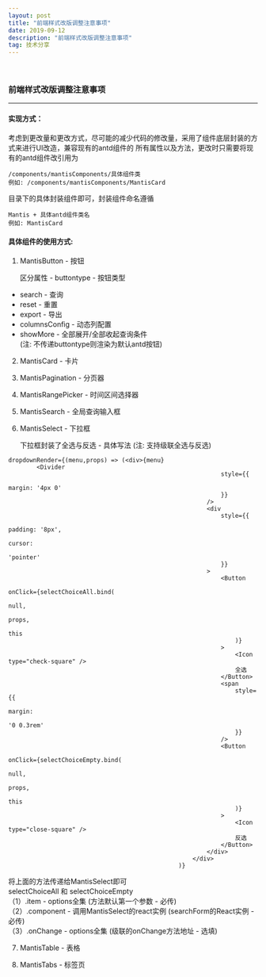 ```yaml
---
layout: post
title: "前端样式改版调整注意事项"
date: 2019-09-12
description: "前端样式改版调整注意事项"
tag: 技术分享
---   
```

 
  
### **前端样式改版调整注意事项**
 
 ---
 
#### 实现方式：
 考虑到更改量和更改方式，尽可能的减少代码的修改量，采用了组件底层封装的方式来进行UI改造，兼容现有的antd组件的
 所有属性以及方法，更改时只需要将现有的antd组件改引用为 
 ```
 /components/mantisComponents/具体组件类
 例如: /components/mantisComponents/MantisCard
 ```
 目录下的具体封装组件即可，封装组件命名遵循 
 ```
 Mantis + 具体antd组件类名
 例如: MantisCard
 ```
 
#### 具体组件的使用方式:
 
 1. MantisButton  - 按钮  
  
     区分属性 - buttontype - 按钮类型
  - search - 查询
  - reset - 重置
  - export - 导出
  - columnsConfig - 动态列配置
  - showMore - 全部展开/全部收起查询条件  
  (注: 不传递buttontype则渲染为默认antd按钮)
  
 2. MantisCard - 卡片
 
 3. MantisPagination - 分页器
 
 4. MantisRangePicker - 时间区间选择器
 
 5. MantisSearch - 全局查询输入框
 
 6. MantisSelect - 下拉框
     
     下拉框封装了全选与反选 - 具体写法 (注: 支持级联全选与反选)
 ```
 dropdownRender={(menu,props) => (<div>{menu}
         <Divider
                                                             style={{
                                                                 margin: '4px 0'
                                                             }}
                                                         />
                                                         <div
                                                             style={{
                                                                 padding: '8px',
                                                                 cursor:
                                                                     'pointer'
                                                             }}
                                                         >
                                                             <Button
                                                                 onClick={selectChoiceAll.bind(
                                                                     null,
                                                                     props,
                                                                     this
                                                                 )}
                                                             >
                                                                 <Icon type="check-square" />
                                                                 全选
                                                             </Button>
                                                             <span
                                                                 style={{
                                                                     margin:
                                                                         '0 0.3rem'
                                                                 }}
                                                             />
                                                             <Button
                                                                 onClick={selectChoiceEmpty.bind(
                                                                     null,
                                                                     props,
                                                                     this
                                                                 )}
                                                             >
                                                                 <Icon type="close-square" />
                                                                 反选
                                                             </Button>
                                                         </div>
                                                     </div>
                                                 )}
 ```
 将上面的方法传递给MantisSelect即可  
  selectChoiceAll 和 selectChoiceEmpty   
 （1）.item - options全集 (方法默认第一个参数 - 必传)   
 （2）.component - 调用MantisSelect的react实例 (searchForm的React实例 - 必传)   
 （3）.onChange - options全集 (级联的onChange方法地址 - 选填) 
 
 7. MantisTable - 表格
 
 8. MantisTabs - 标签页
 
     